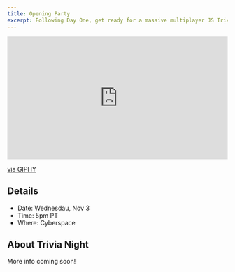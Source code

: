 ```yaml
---
title: Opening Party
excerpt: Following Day One, get ready for a massive multiplayer JS Trivia Night!
---
```

<div style="width:100%;height:0;padding-bottom:56%;position:relative;"><iframe src="https://giphy.com/embed/q1hhYf1wo9ZOKPyoVw" width="100%" height="100%" style="position:absolute" frameBorder="0" class="giphy-embed" allowFullScreen></iframe></div><p><a href="https://giphy.com/gifs/whyrichmondisawesome-wria-q1hhYf1wo9ZOKPyoVw">via GIPHY</a></p>

## Details

* Date: Wednesdau, Nov 3
* Time: 5pm PT
* Where: Cyberspace

## About Trivia Night

More info coming soon!